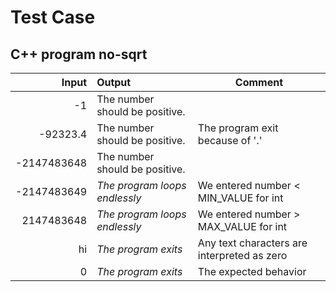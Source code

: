 # Test Case

## C++ program no-sqrt

| Input | Output | Comment |
| --: | :-- | ---
| -1 | The number should be positive.|
| -92323.4 | The number should be positive. | The program exit because of '.' 
| 	-2147483648 | The number should be positive. 
| -2147483649 | _The program loops endlessly_ | We entered number < MIN_VALUE for int
| 2147483648 | _The program loops endlessly_ | We entered number > MAX_VALUE for int
| hi  | _The program exits_ | Any text characters are interpreted as zero
| 0 | _The program exits_ | The expected behavior
